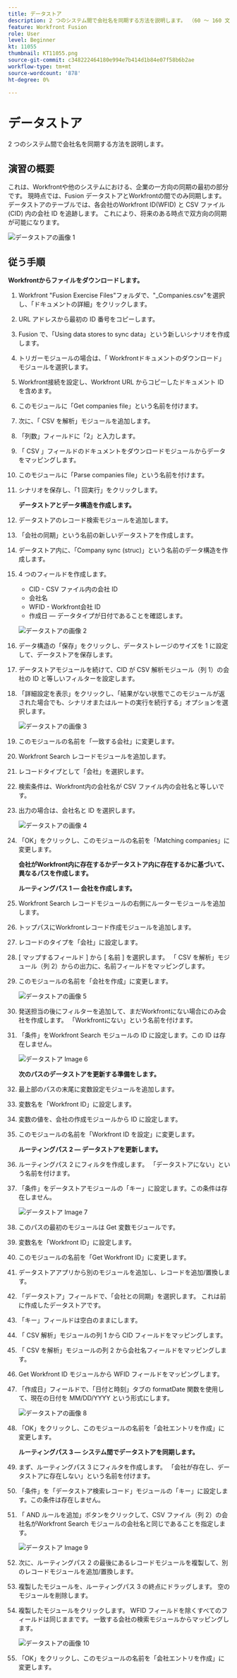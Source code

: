 ```yaml
---
title: データストア
description: 2 つのシステム間で会社名を同期する方法を説明します。 （60 ～ 160 文字の範囲で指定しますが、59 文字にする必要があります）
feature: Workfront Fusion
role: User
level: Beginner
kt: 11055
thumbnail: KT11055.png
source-git-commit: c348222464180e994e7b414d1b84e07f58b6b2ae
workflow-type: tm+mt
source-wordcount: '878'
ht-degree: 0%

---
```



# データストア

2 つのシステム間で会社名を同期する方法を説明します。

## 演習の概要

これは、Workfrontや他のシステムにおける、企業の一方向の同期の最初の部分です。 現時点では、Fusion データストアとWorkfrontの間でのみ同期します。 データストアのテーブルでは、各会社のWorkfront ID(WFID) と CSV ファイル (CID) 内の会社 ID を追跡します。 これにより、将来のある時点で双方向の同期が可能になります。

![データストアの画像 1](../12-exercises/assets/data-stores-walkthrough-1.png)

## 従う手順

**Workfrontからファイルをダウンロードします。**

1. Workfront &quot;Fusion Exercise Files&quot;フォルダで、&quot;_Companies.csv&quot;を選択し、「ドキュメントの詳細」をクリックします。
1. URL アドレスから最初の ID 番号をコピーします。
1. Fusion で、「Using data stores to sync data」という新しいシナリオを作成します。
1. トリガーモジュールの場合は、「 Workfrontドキュメントのダウンロード」モジュールを選択します。
1. Workfront接続を設定し、Workfront URL からコピーしたドキュメント ID を含めます。
1. このモジュールに「Get companies file」という名前を付けます。
1. 次に、「 CSV を解析」モジュールを追加します。
1. 「列数」フィールドに「2」と入力します。
1. 「 CSV 」フィールドのドキュメントをダウンロードモジュールからデータをマッピングします。
1. このモジュールに「Parse companies file」という名前を付けます。
1. シナリオを保存し、「1 回実行」をクリックします。

   **データストアとデータ構造を作成します。**

1. データストアのレコード検索モジュールを追加します。
1. 「会社の同期」という名前の新しいデータストアを作成します。
1. データストア内に、「Company sync (struc)」という名前のデータ構造を作成します。
1. 4 つのフィールドを作成します。

   + CID - CSV ファイル内の会社 ID
   + 会社名
   + WFID - Workfront会社 ID
   + 作成日 — データタイプが日付であることを確認します。

   ![データストアの画像 2](../12-exercises/assets/data-stores-walkthrough-2.png)

1. データ構造の「保存」をクリックし、データストレージのサイズを 1 に設定して、データストアを保存します。
1. データストアモジュールを続けて、CID が CSV 解析モジュール（列 1）の会社の ID と等しいフィルターを設定します。
1. 「詳細設定を表示」をクリックし、「結果がない状態でこのモジュールが返された場合でも、シナリオまたはルートの実行を続行する」オプションを選択します。

   ![データストアの画像 3](../12-exercises/assets/data-stores-walkthrough-3.png)

1. このモジュールの名前を「一致する会社」に変更します。
1. Workfront Search レコードモジュールを追加します。
1. レコードタイプとして「会社」を選択します。
1. 検索条件は、Workfront内の会社名が CSV ファイル内の会社名と等しいです。
1. 出力の場合は、会社名と ID を選択します。

   ![データストアの画像 4](../12-exercises/assets/data-stores-walkthrough-4.png)

1. 「OK」をクリックし、このモジュールの名前を「Matching companies」に変更します。

   **会社がWorkfront内に存在するかデータストア内に存在するかに基づいて、異なるパスを作成します。**

   **ルーティングパス 1 — 会社を作成します。**

1. Workfront Search レコードモジュールの右側にルーターモジュールを追加します。
1. トップパスにWorkfrontレコード作成モジュールを追加します。
1. レコードのタイプを「会社」に設定します。
1. [ マップするフィールド ] から [ 名前 ] を選択します。 「 CSV を解析」モジュール（列 2）からの出力に、名前フィールドをマッピングします。
1. このモジュールの名前を「会社を作成」に変更します。

   ![データストアの画像 5](../12-exercises/assets/data-stores-walkthrough-5.png)

1. 発送担当の後にフィルターを追加して、まだWorkfrontにない場合にのみ会社を作成します。 「Workfrontにない」という名前を付けます。
1. 「条件」をWorkfront Search モジュールの ID に設定します。この ID は存在しません。

   ![データストア Image 6](../12-exercises/assets/data-stores-walkthrough-6.png)

   **次のパスのデータストアを更新する準備をします。**

1. 最上部のパスの末尾に変数設定モジュールを追加します。
1. 変数名を「Workfront ID」に設定します。
1. 変数の値を、会社の作成モジュールから ID に設定します。
1. このモジュールの名前を「Workfront ID を設定」に変更します。

   **ルーティングパス 2 — データストアを更新します。**

1. ルーティングパス 2 にフィルタを作成します。 「データストアにない」という名前を付けます。

1. 「条件」をデータストアモジュールの「キー」に設定します。この条件は存在しません。

   ![データストア Image 7](../12-exercises/assets/data-stores-walkthrough-7.png)

1. このパスの最初のモジュールは Get 変数モジュールです。
1. 変数名を「Workfront ID」に設定します。
1. このモジュールの名前を「Get Workfront ID」に変更します。
1. データストアアプリから別のモジュールを追加し、レコードを追加/置換します。
1. 「データストア」フィールドで、「会社との同期」を選択します。 これは前に作成したデータストアです。
1. 「キー」フィールドは空白のままにします。
1. 「 CSV 解析」モジュールの列 1 から CID フィールドをマッピングします。
1. 「 CSV を解析」モジュールの列 2 から会社名フィールドをマッピングします。
1. Get Workfront ID モジュールから WFID フィールドをマッピングします。
1. 「作成日」フィールドで、「日付と時刻」タブの formatDate 関数を使用して、現在の日付を MM/DD/YYYY という形式にします。

   ![データストアの画像 8](../12-exercises/assets/data-stores-walkthrough-8.png)

1. 「OK」をクリックし、このモジュールの名前を「会社エントリを作成」に変更します。

   **ルーティングパス 3 — システム間でデータストアを同期します。**

1. まず、ルーティングパス 3 にフィルタを作成します。 「会社が存在し、データストアに存在しない」という名前を付けます。
1. 「条件」を「データストア検索レコード」モジュールの「キー」に設定します。この条件は存在しません。
1. 「 AND ルールを追加」ボタンをクリックして、CSV ファイル（列 2）の会社名がWorkfront Search モジュールの会社名と同じであることを指定します。

   ![データストア Image 9](../12-exercises/assets/data-stores-walkthrough-9.png)

1. 次に、ルーティングパス 2 の最後にあるレコードモジュールを複製して、別のレコードモジュールを追加/置換します。
1. 複製したモジュールを、ルーティングパス 3 の終点にドラッグします。 空のモジュールを削除します。
1. 複製したモジュールをクリックします。 WFID フィールドを除くすべてのフィールドは同じままです。 一致する会社の検索モジュールからマッピングします。

   ![データストアの画像 10](../12-exercises/assets/data-stores-walkthrough-10.png)

1. 「OK」をクリックし、このモジュールの名前を「会社エントリを作成」に変更します。
